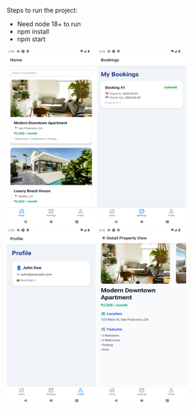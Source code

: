 Steps to run the project:
- Need node 18+ to run
- npm install
- npm start
<img src="screenshots/ListView.png" alt="App Screenshot_1" width="200" height="400" />
<img src="screenshots/BookingScreen.png" alt="App Screenshot_2" width="200" height="400" />
<img src="screenshots/Profile.png" alt="App Screenshot_3" width="200" height="400" />
<img src="screenshots/DetailView.png" alt="App Screenshot_4" width="200" height="400" />

